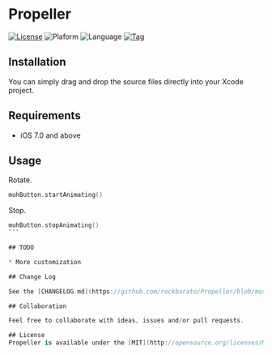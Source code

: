 Propeller
=================

[![License](https://img.shields.io/github/license/rockbarato/Propeller.svg)](http://opensource.org/licenses/MIT)
![Plaform](https://img.shields.io/badge/platform-iOS-2886FD.svg)
![Language](https://img.shields.io/badge/language-Swift%202-F48041.svg)
[![Tag](https://img.shields.io/github/tag/rockbarato/Propeller.svg)](https://github.com/rockbarato/Propeller)


## Installation

You can simply drag and drop the source files directly into your Xcode project.

## Requirements

* iOS 7.0 and above

## Usage

Rotate.

```swift
muhButton.startAnimating()
```
Stop.

``````swift
muhButton.stopAnimating()
```

## TODO

* More customization

## Change Log

See the [CHANGELOG.md](https://github.com/rockbarato/Propeller/blob/master/CHANGELOG.md) file for more info.

## Collaboration

Feel free to collaborate with ideas, issues and/or pull requests.

## License
Propeller is available under the [MIT](http://opensource.org/licenses/MIT) license. See the LICENSE file for more info.